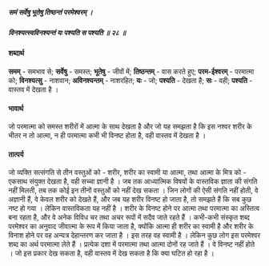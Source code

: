 ##### समं सर्वेषु भूतेषु तिष्ठन्तं परमेश्वरम् ।
##### विनश्यत्स्वविनश्यन्तं यः पश्यति स पश्यति ॥ २८ ॥

#### शब्दार्थ

**समम्** - समभाव से; **सर्वेषु** - समस्त; **भूतेषु** - जीवों में; **तिष्ठन्तम्** - वास करते हुए; **परम-ईश्वरम्** - परमात्मा को; **विनश्यत्सु** - नाशवान; **अविनश्यन्तम्** - नाशरहित; **यः** - जो; **पश्यति** - देखता है; **सः** - वही; **पश्यति** - वास्तव में देखता है ।

#### भावार्थ

जो परमात्मा को समस्त शरीरों में आत्मा के साथ देखता है और जो यह समझता है कि इस नश्वर शरीर के भीतर न तो आत्मा, न ही परमात्मा कभी भी विनष्ट होता है, वही वास्तव में देखता है ।

#### तात्पर्य

जो व्यक्ति सत्संगति से तीन वस्तुओं को - शरीर, शरीर का स्वामी या आत्मा, तथा आत्मा के मित्र को - एकसाथ संयुक्त देखता है, वही सच्चा ज्ञानी है । जब तक आध्यात्मिक विषयों के वास्तविक ज्ञाता की संगति नहीं मिलती, तब तक कोई इन तीनों वस्तुओं को नहीं देख सकता । जिन लोगों की ऐसी संगति नहीं होती, वे अज्ञानी हैं, वे केवल शरीर को देखते हैं, और जब यह शरीर विनष्ट हो जाता है, तो समझते हैं कि सब कुछ नष्ट हो गया । लेकिन वास्तविकता यह नहीं है । शरीर के विनष्ट होने पर आत्मा तथा परमात्मा का अस्तित्व बना रहता है, और वे अनेक विविध चर तथा अचर रूपों में सदैव जाते रहते हैं । कभी-कभी संस्कृत शब्द परमेश्वर का अनुवाद जीवात्मा के रूप में किया जाता है, क्योंकि आत्मा ही शरीर का स्वामी है और शरीर के विनाश होने पर वह अन्यत्र देहान्तरण कर जाता है । इस तरह वह स्वामी है । लेकिन कुछ लोग इस परमेश्वर शब्द का अर्थ परमात्मा लेते हैं । प्रत्येक दशा में परमात्मा तथा आत्मा दोनों रह जाते हैं । वे विनष्ट नहीं होते । जो इस प्रकार देख सकता है, वही वास्तव में देख सकता है कि क्या घटित हो रहा है ।